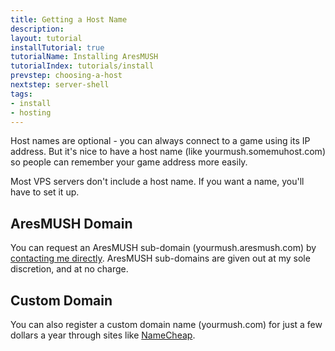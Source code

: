 ```yaml
---
title: Getting a Host Name
description:
layout: tutorial
installTutorial: true
tutorialName: Installing AresMUSH
tutorialIndex: tutorials/install
prevstep: choosing-a-host
nextstep: server-shell
tags: 
- install
- hosting
---
```


Host names are optional - you can always connect to a game using its IP address.  But it's nice to have a host name (like yourmush.somemuhost.com) so people can remember your game address more easily.

Most VPS servers don't include a host name. If you want a name, you'll have to set it up.

## AresMUSH Domain

You can request an AresMUSH sub-domain (yourmush.aresmush.com) by [contacting me directly](/feedback).  AresMUSH sub-domains are given out at my sole discretion, and at no charge.

## Custom Domain

You can also register a custom domain name (yourmush.com) for just a few dollars a year through sites like [NameCheap](https://www.namecheap.com/).